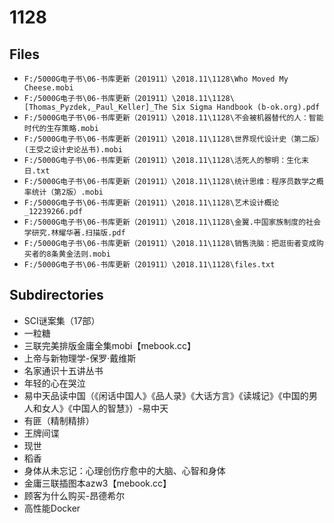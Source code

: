 # 1128

## Files

- `F:/5000G电子书\06-书库更新（201911）\2018.11\1128\Who Moved My Cheese.mobi`
- `F:/5000G电子书\06-书库更新（201911）\2018.11\1128\[Thomas_Pyzdek,_Paul_Keller]_The Six Sigma Handbook (b-ok.org).pdf`
- `F:/5000G电子书\06-书库更新（201911）\2018.11\1128\不会被机器替代的人：智能时代的生存策略.mobi`
- `F:/5000G电子书\06-书库更新（201911）\2018.11\1128\世界现代设计史（第二版） (王受之设计史论丛书).mobi`
- `F:/5000G电子书\06-书库更新（201911）\2018.11\1128\活死人的黎明：生化末日.txt`
- `F:/5000G电子书\06-书库更新（201911）\2018.11\1128\统计思维：程序员数学之概率统计（第2版）.mobi`
- `F:/5000G电子书\06-书库更新（201911）\2018.11\1128\艺术设计概论_12239266.pdf`
- `F:/5000G电子书\06-书库更新（201911）\2018.11\1128\金翼.中国家族制度的社会学研究.林耀华著.扫描版.pdf`
- `F:/5000G电子书\06-书库更新（201911）\2018.11\1128\销售洗脑：把逛街者变成购买者的8条黄金法则.mobi`
- `F:/5000G电子书\06-书库更新（201911）\2018.11\1128\files.txt`

## Subdirectories

- SCI谜案集（17部）
- 一粒糖
- 三联完美排版金庸全集mobi【mebook.cc】
- 上帝与新物理学-保罗·戴维斯
- 名家通识十五讲丛书
- 年轻的心在哭泣
- 易中天品读中国（《闲话中国人》《品人录》《大话方言》《读城记》《中国的男人和女人》《中国人的智慧》）-易中天
- 有匪（精制精排）
- 王牌间谍
- 现世
- 稻香
- 身体从未忘记：心理创伤疗愈中的大脑、心智和身体
- 金庸三联插图本azw3【mebook.cc】
- 顾客为什么购买-昂德希尔
- 高性能Docker
